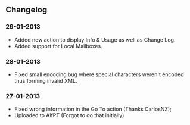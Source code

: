 ## Changelog

### 29-01-2013
- Added new action to display Info & Usage as well as Change Log.
- Added support for Local Mailboxes.

### 28-01-2013
- Fixed small encoding bug where special characters weren't encoded thus forming invalid XML.

### 27-01-2013
- Fixed wrong information in the Go To action (Thanks CarlosNZ);
- Uploaded to AlfPT (Forgot to do that initially)